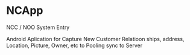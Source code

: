 NCApp
=====

NCC / NOO System Entry

Android Aplication for Capture New Customer Relatioon ships, address, Location, Picture, Owner, etc to Pooling sync to Server 


 

